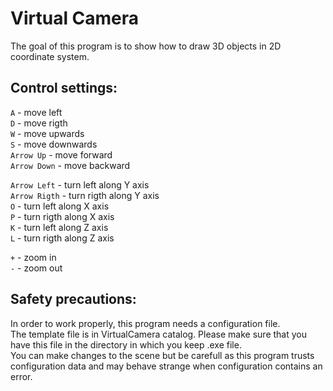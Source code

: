 # Virtual Camera
The goal of this program is to show how to draw 3D objects in 2D coordinate system.  

## Control settings:
`A` - move left  
`D` - move rigth  
`W` - move upwards  
`S` - move downwards  
`Arrow Up` - move forward  
`Arrow Down` - move backward  


`Arrow Left` - turn left along Y axis  
`Arrow Rigth` - turn rigth along Y axis  
`O` - turn left along X axis  
`P` - turn rigth along X axis  
`K` - turn left along Z axis  
`L` - turn rigth along Z axis    


`+` - zoom in  
`-` - zoom out  

## Safety precautions:
In order to work properly, this program needs a configuration file.  
The template file is in VirtualCamera catalog. Please make sure that you have this file in the directory in which you keep .exe file.  
You can make changes to the scene but be carefull as this program trusts configuration data and may behave strange when configuration contains an error.  
